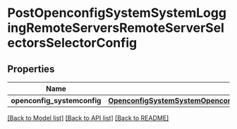 # PostOpenconfigSystemSystemLoggingRemoteServersRemoteServerSelectorsSelectorConfig

## Properties
Name | Type | Description | Notes
------------ | ------------- | ------------- | -------------
**openconfig_systemconfig** | [**OpenconfigSystemSystemOpenconfigsystemsystemLoggingConsoleSelectorsConfig**](OpenconfigSystemSystemOpenconfigsystemsystemLoggingConsoleSelectorsConfig.md) |  | [optional] 

[[Back to Model list]](../README.md#documentation-for-models) [[Back to API list]](../README.md#documentation-for-api-endpoints) [[Back to README]](../README.md)


